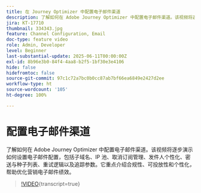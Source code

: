 ```yaml
---
title: 在 Journey Optimizer 中配置电子邮件渠道
description: 了解如何在 Adobe Journey Optimizer 中配置电子邮件渠道。该视频将逐步演示如何设置电子邮件配置，包括子域名、IP 池、取消订阅管理、发件人个性化、密送与种子列表、重试逻辑以及追踪参数。它重点介绍合规性、可投放性和个性化，帮助优化营销电子邮件绩效。
jira: KT-17710
thumbnail: 334343.jpg
feature: Channel Configuration, Email
doc-type: feature video
role: Admin, Developer
level: Beginner
last-substantial-update: 2025-06-11T00:00:00Z
exl-id: 8b96e3b0-84f4-4aa8-b2f5-1bf30e3e4106
hide: false
hidefromtoc: false
source-git-commit: 97c1c72a7bc0b0cc87ab7bf66ea6849e2427d2ee
workflow-type: ht
source-wordcount: '105'
ht-degree: 100%

---
```


# 配置电子邮件渠道

了解如何在 Adobe Journey Optimizer 中配置电子邮件渠道。该视频将逐步演示如何设置电子邮件配置，包括子域名、IP 池、取消订阅管理、发件人个性化、密送与种子列表、重试逻辑以及追踪参数。它重点介绍合规性、可投放性和个性化，帮助优化营销电子邮件绩效。

>[!VIDEO](https://video.tv.adobe.com/v/3416657?quality=12&learn=on&captions=chi_hans){transcript=true}

